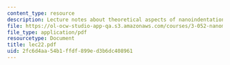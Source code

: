 ```yaml
---
content_type: resource
description: Lecture notes about theoretical aspects of nanoindentation.
file: https://ol-ocw-studio-app-qa.s3.amazonaws.com/courses/3-052-nanomechanics-of-materials-and-biomaterials-spring-2007/2fc6d4aa54b1ffdf899ed3b6dc408961_lec22.pdf
file_type: application/pdf
resourcetype: Document
title: lec22.pdf
uid: 2fc6d4aa-54b1-ffdf-899e-d3b6dc408961
---
```

